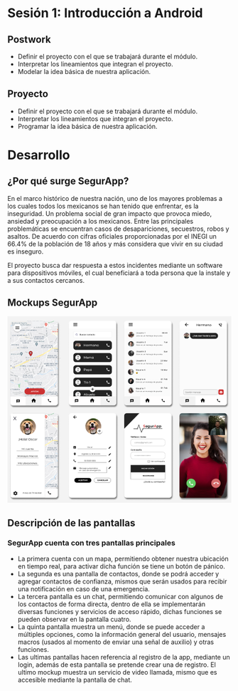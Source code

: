 # Sesión 1: Introducción a Android

## Postwork

- Definir el proyecto con el que se trabajará durante el módulo.
- Interpretar los lineamientos que integran el proyecto.
- Modelar la idea básica de nuestra aplicación.

## Proyecto 

- Definir el proyecto con el que se trabajará durante el módulo.
- Interpretar los lineamientos que integran el proyecto.
- Programar la idea básica de nuestra aplicación.

# Desarrollo

## ¿Por qué surge SegurApp?

En el marco histórico de nuestra nación, uno de los mayores problemas a los cuales todos los mexicanos se han tenido que enfrentar, es la inseguridad. Un problema social de gran impacto que provoca miedo, ansiedad y preocupación a los mexicanos. 
Entre las principales problemáticas se encuentran casos de desapariciones, secuestros, robos y asaltos. De acuerdo con cifras oficiales proporcionadas por el INEGI un 66.4% de la población de 18 años y más considera que vivir en su ciudad es inseguro. 

El proyecto busca dar respuesta a estos incidentes mediante un software para dispositivos móviles, el cual beneficiará a toda persona que la instale y a sus contactos cercanos.

## Mockups SegurApp
<img src="./img/mockups.png">

## Descripción de las pantallas

### SegurApp cuenta con tres pantallas principales

- La primera cuenta con un mapa, permitiendo obtener nuestra ubicación en tiempo real, para activar dicha función se tiene un botón de pánico.
- La segunda es una pantalla de contactos, donde se podrá acceder y agregar contactos de confianza, mismos que serán usados para recibir una notificación en caso de una emergencia.
- La tercera pantalla es un chat, permitiendo comunicar con algunos de los contactos de forma directa, dentro de ella se implementarán diversas funciones y servicios de acceso rápido, dichas funciones se pueden observar en la pantalla cuatro.
- La quinta pantalla muestra un menú, donde se puede acceder a múltiples opciones, como la información general del usuario, mensajes macros (usados al momento de enviar una señal de auxilio) y otras funciones.
- Las ultimas pantallas hacen referencia al registro de la app, mediante un login, además de esta pantalla se pretende crear una de registro. El ultimo mockup muestra un servicio de video llamada, mismo que es accesible mediante la pantalla de chat.


